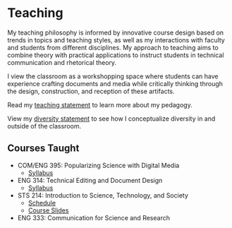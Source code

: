 # Teaching

My teaching philosophy is informed by innovative course design based on trends in topics and teaching styles, as well as my interactions with faculty and students from different disciplines. My approach to teaching aims to combine theory with practical applications to instruct students in technical communication and rhetorical theory.

I view the classroom as a workshopping space where students can have experience crafting documents and media while critically thinking through the design, construction, and reception of these artifacts.

Read my [teaching statement](https://www.dropbox.com/s/6q2xlqudop8upci/Laura%20Roberts_Teaching%20Philosophy.pdf?dl=0) to learn more about my pedagogy.

View my [diversity statement](https://www.dropbox.com/s/aenc7wwtointhp7/Laura%20Roberts_Diversity%20Statement.pdf?dl=0) to see how I conceptualize diversity in and outside of the classroom.

## Courses Taught
* COM/ENG 395: Popularizing Science with Digital Media
  * [Syllabus](https://www.dropbox.com/s/0xipra1zldkzha3/Syllabus%20395%20-%20Spring%2019.pdf?dl=0)
* ENG 314: Technical Editing and Document Design
  * [Syllabus](https://www.dropbox.com/s/3ln7hfpre42cbvh/English%20314_Spring%2019.pdf?dl=0) 
* STS 214: Introduction to Science, Technology, and Society
  * [Schedule](https://www.dropbox.com/s/n08a1l6o1cv5iri/STS214%20Course%20Schedule.pdf?dl=0)
  * [Course Slides](https://drive.google.com/drive/folders/0B7igqErxEEbWWHhubUtqMFpIR3c?usp=sharing)
* ENG 333: Communication for Science and Research
